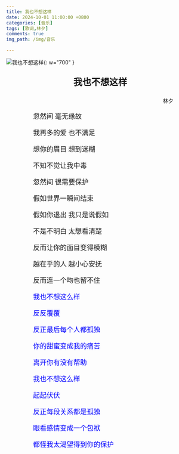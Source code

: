 ```yaml
---
title: 我也不想这样
date: 2024-10-01 11:00:00 +0800
categories: [音乐]
tags: [歌词,林夕]
comments: true
img_path: /img/音乐

---
```


![我也不想这样](我也不想这样.jpg){: w="700" }

<p align="center" style="font-family:微软雅黑;font-size:x-large;font-weight:bold"> 我也不想这样 </p>

<p align="right" style="padding-right:4em;font-family:微软雅黑"> 林夕 </p>

<p style="text-indent:4em;font-family:宋体;font-size:large"> 忽然间 毫无缘故 </p>

<p style="text-indent:4em;font-family:宋体;font-size:large"> 我再多的爱 也不满足 </p>

<p style="text-indent:4em;font-family:宋体;font-size:large"> 想你的眉目 想到迷糊</p>

<p style="text-indent:4em;font-family:宋体;font-size:large"> 不知不觉让我中毒 </p>

<p style="text-indent:4em;font-family:宋体;font-size:large"> 忽然间 很需要保护 </p>

<p style="text-indent:4em;font-family:宋体;font-size:large"> 假如世界一瞬间结束 </p>

<p style="text-indent:4em;font-family:宋体;font-size:large"> 假如你退出 我只是说假如 </p>

<p style="text-indent:4em;font-family:宋体;font-size:large"> 不是不明白 太想看清楚 </p>

<p style="text-indent:4em;font-family:宋体;font-size:large"> 反而让你的面目变得模糊 </p>

<p style="text-indent:4em;font-family:宋体;font-size:large"> 越在乎的人 越小心安抚 </p>

<p style="text-indent:4em;font-family:宋体;font-size:large"> 反而连一个吻也留不住 </p>

<p style="text-indent:4em;font-family:宋体;font-size:large;color:blue"> 我也不想这么样 </p>

<p style="text-indent:4em;font-family:宋体;font-size:large;color:blue"> 反反覆覆 </p>

<p style="text-indent:4em;font-family:宋体;font-size:large;color:blue"> 反正最后每个人都孤独 </p>

<p style="text-indent:4em;font-family:宋体;font-size:large;color:blue"> 你的甜蜜变成我的痛苦 </p>

<p style="text-indent:4em;font-family:宋体;font-size:large;color:blue"> 离开你有没有帮助 </p>

<p style="text-indent:4em;font-family:宋体;font-size:large;color:blue"> 我也不想这么样 </p>

<p style="text-indent:4em;font-family:宋体;font-size:large;color:blue"> 起起伏伏 </p>

<p style="text-indent:4em;font-family:宋体;font-size:large;color:blue"> 反正每段关系都是孤独 </p>

<p style="text-indent:4em;font-family:宋体;font-size:large;color:blue"> 眼看感情变成一个包袱 </p>

<p style="text-indent:4em;font-family:宋体;font-size:large;color:blue"> 都怪我太渴望得到你的保护 </p>
